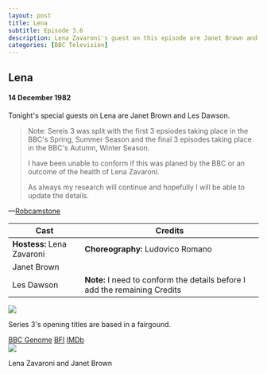 ```yaml
---
layout: post
title: Lena
subtitle: Episode 3.6
description: Lena Zavaroni's guest on this episode are Janet Brown and Les Dawson. Click on link for details.
categories: [BBC Television]
---
```


<main class="Main-Default">
<article>
<div class="row">
<div class="col s12 m9">
<h2>Lena</h2>
<h4>14 December 1982</h4>
<p class="flow-text">Tonight's special guests on Lena are Janet Brown and Les Dawson.</p>

<blockquote  class="flow-text">
<p>Note: Sereis 3 was split with the first 3 epsiodes taking place in the BBC's Spring, Summer Season and the final 3 episodes taking place in the BBC's Autumn, Winter Season.</p>

<p>I have been unable to conform if this was planed by the BBC or an outcome of the health of Lena Zavaroni.</p>

<p>As always my research will continue and hopefully I will be able to update the details.</p>
</blockquote>
<p class="flow-text">&#8212;<a href=" https://m.me/fanzoflenazavaroni">Robcamstone</a></p>

<table class="flow-text striped" style="table-layout:fixed">
<thead>
<tr>
<th>Cast</th>
<th>Credits</th>
</tr>
</thead>
<tbody>
<tr>
<td><b>Hostess:</b> Lena Zavaroni</td>
<td><b>Choreography:</b> Ludovico Romano</td>
</tr>
<tr>
<td>Janet Brown</td>
<td></td>
</tr>
<tr>
<td>Les Dawson</td>
<td><b>Note:</b> I need to conform the details before I add the remaining Credits</td>
</tr>
</tbody>
</table>
</div>

<div class="col s12 m3">
<div class="card hoverable Card-Default">
<div class="card-image">
<img src="https://farm5.staticflickr.com/4419/37403254712_5d7a82ff51_o_d.png">
</div>
<div class="card-content">
<p>Series 3's opening titles are based in a fairgound.</p>
</div>
<div class="card-action">
<a href="http://genome.ch.bbc.co.uk/7d242b34213c44769d66ffbaa22bc975">BBC Genome</a>
<a href="http://explore.bfi.org.uk/4ce2b790cfbac">BFI</a>
<a href="http://www.imdb.com/title/tt2430942">IMDb</a>
</div></div>

<div class="card hoverable Card-Default">
<div class="card-image">
<img src="https://farm5.staticflickr.com/4508/36768356263_125cc7f4f0_o_d.png">
</div>
<div class="card-content">
<p>Lena Zavaroni and Janet Brown</p>
</div></div></div></div>
</article>
</main>
<!-- Scripts -->
<script src="/https://code.jquery.com/jquery-2.1.1.min.js"></script>
<script src="/materialize/js/materialize.min.js"></script>
<script src="/materialize/js/init.js"></script>
</body>
</html>
